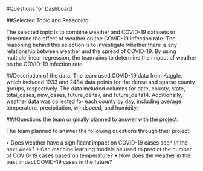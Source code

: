 #Questions for Dashboard

##Selected Topic and Reasoning:

The selected topic is to combine weather and COVID-19 datasets to determine the effect of weather on the COVID-19 infection rate. The reasoning behind this selection is to investigate whether there is any relationship between weather and the spread of COVID-19. By using multiple linear regression, the team aims to determine the impact of weather on the COVID-19 infection rate.


##Description of the data:
The team used COVID-19 data from Kaggle, which included 1933 and 2484 data points for the dense and sparse county groups, respectively. The data included columns for date, county, state, total_cases, new_cases, future_delta7, and future_delta14. Additionally, weather data was collected for each county by day, including average temperature, precipitation, windspeed, and humidity.

###Questions the team originally planned to answer with the project:

The team planned to answer the following questions through their project:

•	Does weather have a significant impact on COVID-19 cases seen in the next week?
•	Can machine learning models be used to predict the number of COVID-19 cases based on temperature?
•	How does the weather in the past impact COVID-19 cases in the future?



